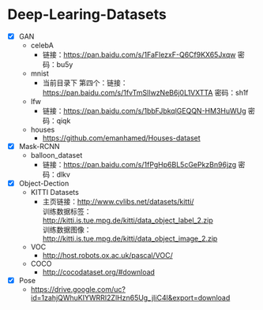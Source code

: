 # Deep-Learing-Datasets
- [x] GAN
    * celebA
      * 链接：https://pan.baidu.com/s/1FaFlezxF-Q6Cf9KX65Jxqw 密码：bu5y
    * mnist 
      * 当前目录下
         第四个：链接：https://pan.baidu.com/s/1fvTmSlIwzNeB6j0L1VXTTA  密码：sh1f
    * lfw
      * 链接：https://pan.baidu.com/s/1bbFJbkqlGEQQN-HM3HuWUg 密码：qiqk
    * houses
      * https://github.com/emanhamed/Houses-dataset
- [x] Mask-RCNN
    * balloon_dataset
      * 链接：https://pan.baidu.com/s/1fPgHp6BL5cGePkzBn96jzg 密码：dlkv
- [x] Object-Dection
    * KITTI Datasets 
      * 主页链接：http://www.cvlibs.net/datasets/kitti/ <br>
      训练数据标签：http://kitti.is.tue.mpg.de/kitti/data_object_label_2.zip <br>
      训练数据图像：http://kitti.is.tue.mpg.de/kitti/data_object_image_2.zip
    * VOC
      * http://host.robots.ox.ac.uk/pascal/VOC/
    * COCO
      * http://cocodataset.org/#download
- [x] Pose
    * https://drive.google.com/uc?id=1zahjQWhuKIYWRRI2ZlHzn65Ug_jIiC4l&export=download

